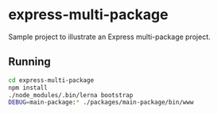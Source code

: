 # express-multi-package

Sample project to illustrate an Express multi-package project.

## Running
```sh
cd express-multi-package
npm install
./node_modules/.bin/lerna bootstrap
DEBUG=main-package:* ./packages/main-package/bin/www
```
